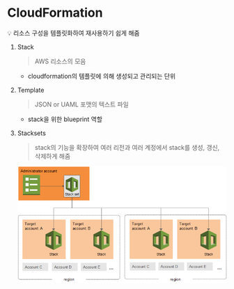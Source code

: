 # CloudFormation

<aside>
💡 리소스 구성을 템플릿화하여 재사용하기 쉽게 해줌

</aside>

1. Stack
    
    > AWS 리소스의 모음
    > 
    - cloudformation의 템플릿에 의해 생성되고 관리되는 단위
2. Template
    
    > JSON or UAML 포맷의 텍스트 파일
    > 
    - stack을 위한 blueprint 역할
3. Stacksets
    
    > stack의 기능을 확장하여 여러 리전과 여러 계정에서 stack를 생성, 갱신, 삭제하게 해줌
    > 
    
    ![Untitled](CloudFormation%20c7a7509b925f4a7288fecb4d4dfd52e3/Untitled.png)